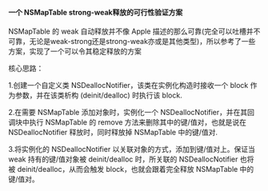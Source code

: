 #### 一个 NSMapTable strong-weak释放的可行性验证方案

NSMapTable 的 weak 自动释放并不像 Apple 描述的那么可靠(完全可以吐槽并不可靠，无论是weak-strong还是strong-weak亦或是其他类型)，所以参考了一些方案，实现了一个可以令其稳定释放的方案

核心思路：

1.创建一个自定义类 NSDeallocNotifier，该类在实例化构造时接收一个 block 作为参数，并在该类析构 (deinit/dealloc) 时执行该 block.

2.在需要 NSMapTable 添加对象时，实例化一个 NSDeallocNotifier，并在其回调块中执行 NSMapTable 的 remove 方法来删除其中的键/值对，也就是说在 NSDeallocNotifier 释放时，同时释放掉 NSMapTable 中的键/值对.

3.将实例化的 NSDeallocNotifier 以关联对象的方式，添加到键/值对上。保证当 weak 持有的键/值对象被 deinit/dealloc 时，所关联的 NSDeallocNotifier 也将被 deinit/dealloc，从而会触发 block，也就会跟着完全释放 NSMapTable 中的键/值对。




